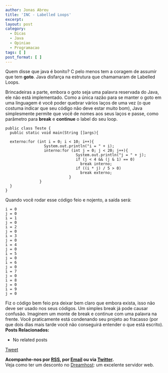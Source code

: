 ```yaml
---
author: Jonas Abreu
title: 'INC - Labelled Loops'
excerpt:
layout: post
category:
  - Dicas
  - Java
  - Opiniao
  - Programacao
tags: [ ]
post_format: [ ]
---
```

Quem disse que java é bonito? C pelo menos tem a coragem de assumir que tem **goto**. Java disfarça na estrutura que chamamaram de Labelled Loops.

Brincadeiras a parte, embora o goto seja uma palavra reservada do Java, ele não está implementado. Como a única razão para se manter o goto em uma linguagem é você poder quebrar vários laços de uma vez (o que costuma indicar que seu código não deve estar muito bom), Java simplesmente permite que você de nomes aos seus laços e passe, como parâmetro para **break** e **continue** o label do seu loop.

    
    public class Teste {
      public static void main(String []args){
    
      externo:for (int i = 0; i < 10; i++){
                     System.out.println("i = " + i);
                     interno:for (int j = 0; j < 20; j++){
                                   System.out.println("j = " + j);
                                   if (j < 4 && (j & 1) == 0)
                                     break interno;
                                   if ((i * j) / 5 > 0)
                                     break externo;
                                }
                   }
      }
    }
    

Quando você rodar esse código feio e nojento, a saída será:

    
    i = 0
    j = 0
    i = 1
    j = 0
    i = 2
    j = 0
    i = 3
    j = 0
    i = 4
    j = 0
    i = 5
    j = 0
    i = 6
    j = 0
    i = 7
    j = 0
    i = 8
    j = 0
    i = 9
    j = 0
    

Fiz o código bem feio pra deixar bem claro que embora exista, isso não deve ser usado nos seus códigos. Um simples break já pode causar confusão. Imaginem um monte de break e continue com uma palavra na frente. Você praticamente está condenando seu projeto ao fracasso (por que dois dias mais tarde você não conseguirá entender o que está escrito). 
**Posts Relacionados:** 
*   No related posts



[Tweet][1] 





**Acompanhe-nos por [ RSS][2], por [Email][3] ou via [Twitter][4].**  
Veja como ter um desconto no [Dreamhost][5]: um excelente servidor web.

 [1]: https://twitter.com/share
 [2]: http://feeds.feedburner.com/VidaGeek
 [3]: http://feedburner.google.com/fb/a/mailverify?uri=VidaGeek&loc=pt_BR
 [4]: http://twitter.com/blogvidageek
 [5]: http://vidageek.net/dreamhost/
